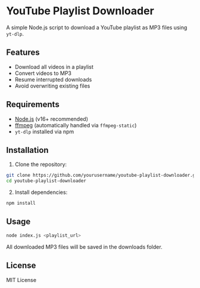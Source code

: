 # YouTube Playlist Downloader

A simple Node.js script to download a YouTube playlist as MP3 files using `yt-dlp`.

## Features

- Download all videos in a playlist
- Convert videos to MP3
- Resume interrupted downloads
- Avoid overwriting existing files

## Requirements

- [Node.js](https://nodejs.org/) (v16+ recommended)
- [ffmpeg](https://ffmpeg.org/) (automatically handled via `ffmpeg-static`)
- `yt-dlp` installed via npm

## Installation

1. Clone the repository:

```bash
git clone https://github.com/yourusername/youtube-playlist-downloader.git
cd youtube-playlist-downloader
```
2. Install dependencies:
```bash
npm install
```
## Usage 
```bash
node index.js <playlist_url>
```
All downloaded MP3 files will be saved in the downloads folder.

## License
MIT License